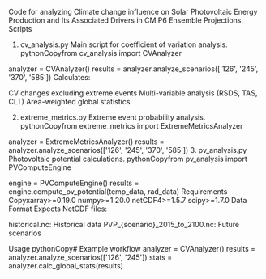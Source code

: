 Code for analyzing Climate change influence on Solar Photovoltaic Energy Production and Its Associated Drivers in CMIP6 Ensemble Projections.
Scripts
1. cv_analysis.py
Main script for coefficient of variation analysis.
pythonCopyfrom cv_analysis import CVAnalyzer

analyzer = CVAnalyzer()
results = analyzer.analyze_scenarios(['126', '245', '370', '585'])
Calculates:

CV changes excluding extreme events
Multi-variable analysis (RSDS, TAS, CLT)
Area-weighted global statistics

2. extreme_metrics.py
Extreme event probability analysis.
pythonCopyfrom extreme_metrics import ExtremeMetricsAnalyzer

analyzer = ExtremeMetricsAnalyzer()
results = analyzer.analyze_scenarios(['126', '245', '370', '585'])
3. pv_analysis.py
Photovoltaic potential calculations.
pythonCopyfrom pv_analysis import PVComputeEngine

engine = PVComputeEngine()
results = engine.compute_pv_potential(temp_data, rad_data)
Requirements
Copyxarray>=0.19.0
numpy>=1.20.0
netCDF4>=1.5.7
scipy>=1.7.0
Data Format
Expects NetCDF files:

historical.nc: Historical data
PVP_{scenario}_2015_to_2100.nc: Future scenarios

Usage
pythonCopy# Example workflow
analyzer = CVAnalyzer()
results = analyzer.analyze_scenarios(['126', '245'])
stats = analyzer.calc_global_stats(results)
